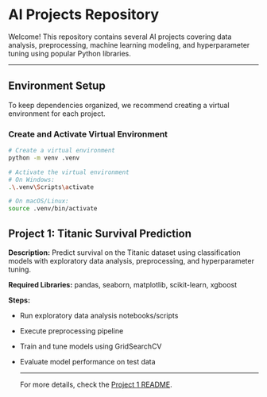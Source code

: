 # AI Projects Repository

Welcome! This repository contains several AI projects covering data analysis, preprocessing, machine learning modeling, and hyperparameter tuning using popular Python libraries.

---

## Environment Setup

To keep dependencies organized, we recommend creating a virtual environment for each project.

### Create and Activate Virtual Environment

```bash
# Create a virtual environment
python -m venv .venv

# Activate the virtual environment
# On Windows:
.\.venv\Scripts\activate

# On macOS/Linux:
source .venv/bin/activate
```
## Project 1: Titanic Survival Prediction
**Description:**
Predict survival on the Titanic dataset using classification models with exploratory data analysis, preprocessing, and hyperparameter tuning.

**Required Libraries:**
pandas, seaborn, matplotlib, scikit-learn, xgboost

**Steps:**

- Run exploratory data analysis notebooks/scripts

- Execute preprocessing pipeline

- Train and tune models using GridSearchCV

- Evaluate model performance on test data

  ------
  For more details, check the [Project 1 README](./01_Machine%20Learning%20Basics%20(titanic%20project)/README.md).
